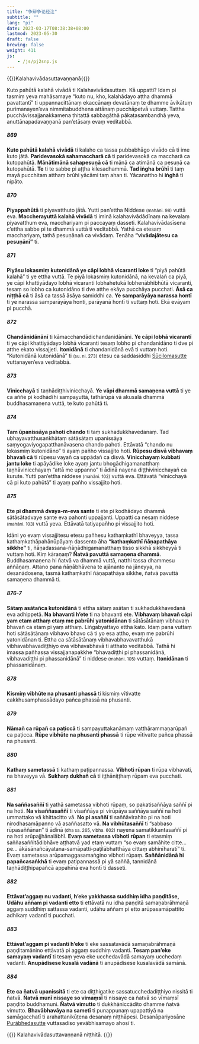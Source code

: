 ```yaml
---
title: "争辩争论经注"
subtitle: ""
lang: "pi"
date: 2023-03-17T08:38:38+08:00
lastmod: 2023-05-30
draft: false
brewing: false
weight: 411
js:
    - /js/pj2snp.js
---
```


{{<subtitle>}}Kalahavivādasuttavaṇṇanā{{</subtitle>}}

Kuto pahūtā kalahā vivādā ti Kalahavivādasuttaṃ. Kā uppatti? Idam pi tasmiṃ yeva mahāsamaye “kuto nu, kho, kalahādayo aṭṭha dhammā pavattantī” ti uppannacittānaṃ ekaccānaṃ devatānaṃ te dhamme āvikātuṃ purimanayen’eva nimmitabuddhena attānaṃ pucchāpetvā vuttaṃ. Tattha pucchāvissajjanakkamena ṭhitattā sabbagāthā pākaṭasambandhā yeva, anuttānapadavaṇṇanā pan’etāsaṃ evaṃ veditabbā.

##### 869

**Kuto pahūtā kalahā vivādā** ti kalaho ca tassa pubbabhāgo vivādo cā ti ime kuto jātā. **Paridevasokā sahamaccharā cā** ti paridevasokā ca maccharā ca kutopahūtā. **Mānātimānā sahapesuṇā cā** ti mānā ca atimānā ca pesuṇā ca kutopahūtā. **Te** ti te sabbe pi aṭṭha kilesadhammā. **Tad iṅgha brūhī** ti taṃ mayā pucchitam atthaṃ brūhi yācāmi taṃ ahan ti. Yācanattho hi **iṅghā** ti nipāto.

##### 870

**Piyappahūtā** ti piyavatthuto jātā. Yutti pan’ettha Niddese <small>(mahāni. 98)</small> vuttā eva. **Maccherayuttā kalahā vivādā** ti iminā kalahavivādādīnaṃ na kevalaṃ piyavatthum eva, macchariyam pi paccayaṃ dasseti. Kalahavivādasīsena c’ettha sabbe pi te dhammā vuttā ti veditabbā. Yathā ca etesaṃ macchariyaṃ, tathā pesuṇānañ ca vivādaṃ. Tenāha **“vivādajātesu ca pesuṇānī”** ti.

##### 871

**Piyāsu lokasmiṃ kutonidānā ye cāpi lobhā vicaranti loke** ti “piyā pahūtā kalahā” ti ye ettha vuttā. Te piyā lokasmiṃ kutonidānā, na kevalañ ca piyā, ye cāpi khattiyādayo lobhā vicaranti lobhahetukā lobhenābhibhūtā vicaranti, tesaṃ so lobho ca kutonidāno ti dve atthe ekāya pucchāya pucchati. **Āsā ca niṭṭhā cā** ti āsā ca tassā āsāya samiddhi ca. **Ye samparāyāya narassa hontī** ti ye narassa samparāyāya honti, parāyanā hontī ti vuttaṃ hoti. Ekā evāyam pi pucchā.

##### 872

**Chandānidānānī** ti kāmacchandādichandanidānāni. **Ye cāpi lobhā vicarantī** ti ye cāpi khattiyādayo lobhā vicaranti tesaṃ lobho pi chandanidāno ti dve pi atthe ekato vissajjeti. **Itonidānā** ti chandanidānā evā ti vuttaṃ hoti. “Kutonidānā kutonidānā” ti <small>(su. ni. 273)</small> etesu ca saddasiddhi [Sūcilomasutte](../205/) vuttanayen’eva veditabbā.

##### 873

**Vinicchayā** ti taṇhādiṭṭhivinicchayā. **Ye vāpi dhammā samaṇena vuttā** ti ye ca aññe pi kodhādīhi sampayuttā, tathārūpā vā akusalā dhammā buddhasamaṇena vuttā, te kuto pahūtā ti.

##### 874

**Tam ūpanissāya pahoti chando** ti taṃ sukhadukkhavedanaṃ. Tad ubhayavatthusaṅkhātaṃ sātāsātaṃ upanissāya saṃyogaviyogapatthanāvasena chando pahoti. Ettāvatā “chando nu lokasmiṃ kutonidāno” ti ayaṃ pañho vissajjito hoti. **Rūpesu disvā vibhavaṃ bhavañ cā** ti rūpesu vayañ ca uppādañ ca disvā. **Vinicchayaṃ kubbati jantu loke** ti apāyādike loke ayaṃ jantu bhogādhigamanatthaṃ taṇhāvinicchayaṃ “attā me uppanno” ti ādinā nayena diṭṭhivinicchayañ ca kurute. Yutti pan’ettha niddese <small>(mahāni. 102)</small> vuttā eva. Ettāvatā “vinicchayā cā pi kuto pahūtā” ti ayaṃ pañho vissajjito hoti.

##### 875

**Ete pi dhammā dvaya-m-eva sante** ti ete pi kodhādayo dhammā sātāsātadvaye sante eva pahonti uppajjanti. Uppatti ca nesaṃ niddese <small>(mahāni. 103)</small> vuttā yeva. Ettāvatā tatiyapañho pi vissajjito hoti.

Idāni yo evaṃ vissajjitesu etesu pañhesu kathaṃkathī bhaveyya, tassa kathaṃkathāpahānūpāyaṃ dassento āha **“kathaṃkathī ñāṇapathāya sikkhe”** ti, ñāṇadassana-ñāṇādhigamanatthaṃ tisso sikkhā sikkheyyā ti vuttaṃ hoti. Kiṃ kāraṇaṃ? **Ñatvā pavuttā samaṇena dhammā**. Buddhasamaṇena hi ñatvā va dhammā vuttā, natthi tassa dhammesu aññāṇaṃ. Attano pana ñāṇābhāvena te ajānanto na jāneyya, na desanādosena, tasmā kathaṃkathī ñāṇapathāya sikkhe, ñatvā pavuttā samaṇena dhammā ti.

##### 876-7

**Sātaṃ asātañca kutonidānā** ti ettha sātaṃ asātan ti sukhadukkhavedanā eva adhippetā. **Na bhavanti h’ete** ti na bhavanti ete. **Vibhavaṃ bhavañ cāpi yam etam atthaṃ etaṃ me pabrūhi yatonidānan** ti sātāsātānaṃ vibhavaṃ bhavañ ca etam pi yaṃ atthaṃ. Liṅgabyattayo ettha kato. Idaṃ pana vuttaṃ hoti sātāsātānaṃ vibhavo bhavo cā ti yo esa attho, evaṃ me pabrūhi yatonidānan ti. Ettha ca sātāsātānaṃ vibhavabhavavatthukā vibhavabhavadiṭṭhiyo eva vibhavabhavā ti atthato veditabbā. Tathā hi imassa pañhassa vissajjanapakkhe “bhavadiṭṭhi pi phassanidānā, vibhavadiṭṭhi pi phassanidānā” ti niddese <small>(mahāni. 105)</small> vuttaṃ. **Itonidānan** ti phassanidānaṃ.

##### 878

**Kismiṃ vibhūte na phusanti phassā** ti kismiṃ vītivatte cakkhusamphassādayo pañca phassā na phusanti.

##### 879

**Nāmañ ca rūpañ ca paṭiccā** ti sampayuttakanāmaṃ vatthārammaṇarūpañ ca paṭicca. **Rūpe vibhūte na phusanti phassā** ti rūpe vītivatte pañca phassā na phusanti.

##### 880

**Kathaṃ sametassā** ti kathaṃ paṭipannassa. **Vibhoti rūpan** ti rūpa vibhavati, na bhaveyya vā. **Sukhaṃ dukhañ cā** ti iṭṭhāniṭṭhaṃ rūpam eva pucchati.

##### 881

**Na saññasaññī** ti yathā sametassa vibhoti rūpaṃ, so pakatisaññāya saññī pi na hoti. **Na visaññasaññī** ti visaññāya pi virūpāya saññāya saññī na hoti ummattako vā khittacitto vā. **No pi asaññī** ti saññāvirahito pi na hoti nirodhasamāpanno vā asaññasatto vā. **Na vibhūtasaññī** ti “sabbaso rūpasaññānan” ti ādinā <small>(dha sa. 265, vibha. 602)</small> nayena samatikkantasaññī pi na hoti arūpajjhānalābhī. **Evaṃ sametassa vibhoti rūpan** ti etasmiṃ saññasaññitādibhāve aṭṭhatvā yad etaṃ vuttaṃ “so evaṃ samāhite citte…pe… ākāsānañcāyatana-samāpatti-paṭilābhatthāya cittaṃ abhinīharatī” ti. Evaṃ sametassa arūpamaggasamaṅgino vibhoti rūpaṃ. **Saññānidānā hi papañcasaṅkhā** ti evaṃ paṭipannassā pi yā saññā, tannidānā taṇhādiṭṭhipapañcā appahīnā eva hontī ti dasseti.

##### 882

**Ettāvat’aggaṃ nu vadanti, h’eke yakkhassa suddhiṃ idha paṇḍitāse, Udāhu aññam pi vadanti etto** ti ettāvatā nu idha paṇḍitā samaṇabrāhmaṇā aggaṃ suddhiṃ sattassa vadanti, udāhu aññam pi etto arūpasamāpattito adhikaṃ vadantī ti pucchati.

##### 883

**Ettāvat’aggam pi vadanti h’eke** ti eke sassatavādā samaṇabrāhmaṇā paṇḍitamānino ettāvatā pi aggaṃ suddhiṃ vadanti. **Tesaṃ pan’eke samayaṃ vadantī** ti tesaṃ yeva eke ucchedavādā samayaṃ ucchedaṃ vadanti. **Anupādisese kusalā vadānā** ti anupādisese kusalavādā samānā.

##### 884

**Ete ca ñatvā upanissitā** ti ete ca diṭṭhigatike sassatucchedadiṭṭhiyo nissitā ti ñatvā. **Ñatvā munī nissaye so vimaṃsī** ti nissaye ca ñatvā so vīmaṃsī paṇḍito buddhamuni. **Ñatvā vimutto** ti dukkhāniccādito dhamme ñatvā vimutto. **Bhavābhavāya na sametī** ti punappunaṃ upapattiyā na samāgacchatī ti arahattanikūṭena desanaṃ niṭṭhāpesi. Desanāpariyosāne [Purābhedasutte](../410/) vuttasadiso yevābhisamayo ahosī ti.

{{<eof>}}
    Kalahavivādasuttavaṇṇanā niṭṭhitā.
{{</eof>}}